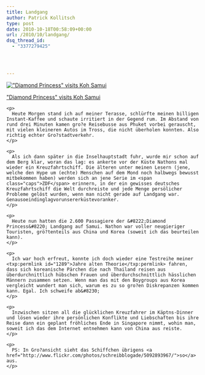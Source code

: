 ```yaml
---
title: Landgang
author: Patrick Kollitsch
type: post
date: 2010-10-18T00:58:09+00:00
url: /2010/10/landgang/
dsq_thread_id:
  - "3377279425"




---
```

<div class="media image">
  <a href="http://www.flickr.com/photos/schreibblogade/5093484540/" title="&quot;Diamond Princess&quot; visits Koh Samui"><img src="//farm5.static.flickr.com/4129/5093484540_c460159b47.jpg" alt="&quot;Diamond Princess&quot; visits Koh Samui" /></p> 
  
  <p>
    "Diamond Princess" visits Koh Samui
  </p>
  
  <p>
    </a></div> 
    
    <p>
      Heute Morgen stand ich auf meiner Terasse, schlürfte meinen billigen Instant-Kaffee und schaute irritiert in der Gegend rum. Im Abstand von rund drei Minuten kamen gro?e Reisebusse aus Phuket vorbei gerauscht, mit vielen kleineren Autos im Tross, die nicht überholen konnten. Also richtig echter Gro?stadtverkehr.
    </p>
    
    <p>
      Als ich dann später in die Inselhauptstadt fuhr, wurde mir schon auf dem Berg klar, woran das lag: es ankerte vor der Küste Nathons mal wieder ein Kreuzfahrtschiff. Die älteren unter meinen Lesern (jene, welche den Hype um (echte) Menschen auf dem Mond noch halbwegs bewusst mitbekommen haben) werden sich an jene Serie im <span class="caps">ZDF</span> erinnern, in der ein gewisses deutsches Kreuzfahrtschiff die Welt durchreiste und jede Menge persölicher Probleme gelöst wurden, wenn man nicht gerade auf Landgang war. Genausoeindinglagvorunsererküstevoranker.
    </p>
    
    <p>
      Heute nun hatten die 2.600 Passagiere der &#8222;Diamond Princess&#8220; Landgang auf Samui. Nathon war voller neugieriger Touristen, grö?tenteils aus China und Korea (soweit ich das beurteilen kann).
    </p>
    
    <p>
      Ich war hoch erfreut, konnte ich doch wieder eine Testreihe meiner <txp:permlink id="1289">Jahre alten Theorie</txp:permlink> fahren, dass sich koreanische Pärchen die nach Thailand reisen aus überdurchnittlich hübschen Frauen und überdurchschnittlich hässlichen Männern zusammen setzen. Wenn man das mit den Boygroups aus Korea vergleicht wundert man sich, warum es zu so gro?en Diskrepanzen kommen kann. Egal. Ich schweife ab&#8230;
    </p>
    
    <p>
      Inzwischen sitzen all die glücklichen Kreuzfahrer im Käptns-Dinner und lösen wieder ihre persönlichen Konflikte und Liebschaften bis ihre Reise dann ein geplant fröhliches Ende in Singapore nimmt, wohin man, soweit ich das dem Internet entnehmen kann von China aus reiste.
    </p>
    
    <p>
      PS: In Gro?ansicht sieht das Schiffchen übrigens <a href="http://www.flickr.com/photos/schreibblogade/5092893967/">so</a> aus.
    </p>